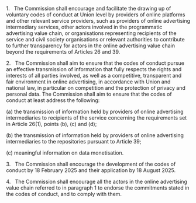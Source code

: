 1.   The Commission shall encourage and facilitate the drawing up of voluntary codes of conduct at Union level by providers of online platforms and other relevant service providers, such as providers of online advertising intermediary services, other actors involved in the programmatic advertising value chain, or organisations representing recipients of the service and civil society organisations or relevant authorities to contribute to further transparency for actors in the online advertising value chain beyond the requirements of Articles 26 and 39.

2.   The Commission shall aim to ensure that the codes of conduct pursue an effective transmission of information that fully respects the rights and interests of all parties involved, as well as a competitive, transparent and fair environment in online advertising, in accordance with Union and national law, in particular on competition and the protection of privacy and personal data. The Commission shall aim to ensure that the codes of conduct at least address the following:

(a) the transmission of information held by providers of online advertising intermediaries to recipients of the service concerning the requirements set in Article 26(1), points (b), (c) and (d);

(b) the transmission of information held by providers of online advertising intermediaries to the repositories pursuant to Article 39;

(c) meaningful information on data monetisation.

3.   The Commission shall encourage the development of the codes of conduct by 18 February 2025 and their application by 18 August 2025.

4.   The Commission shall encourage all the actors in the online advertising value chain referred to in paragraph 1 to endorse the commitments stated in the codes of conduct, and to comply with them.